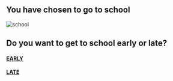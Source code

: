 ## You have chosen to go to school
![school](https://live.staticflickr.com/2570/3783234106_0b53f01d47_b.jpg)
## Do you want to get to school early or late?

#### [EARLY](early.md)

#### [LATE](late.md)